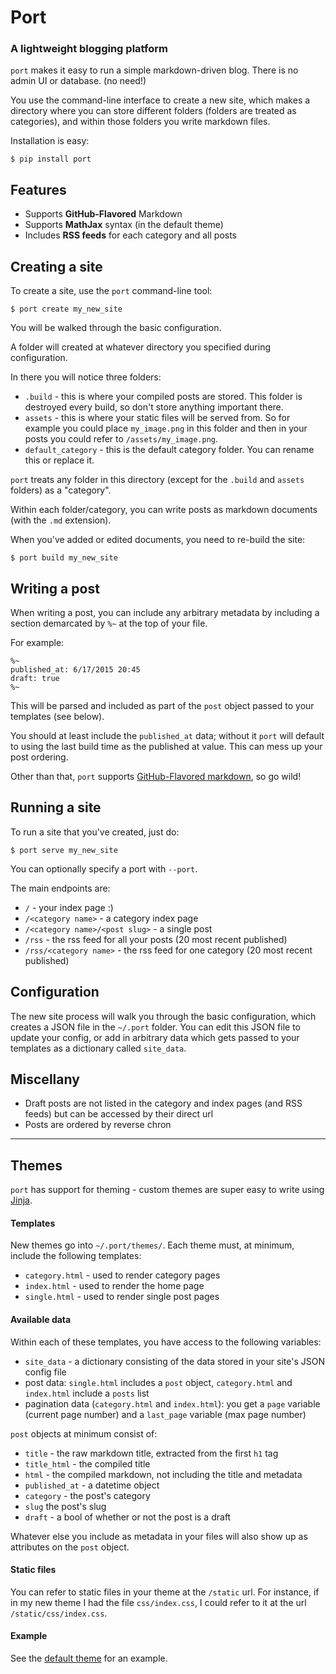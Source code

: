 # Port
### A lightweight blogging platform

`port` makes it easy to run a simple markdown-driven blog. There is no admin UI or database. (no need!)

You use the command-line interface to create a new site, which makes a directory where you can store different folders (folders are treated as categories), and within those folders you write markdown files.

Installation is easy:

    $ pip install port


## Features

- Supports **GitHub-Flavored** Markdown
- Supports **MathJax** syntax (in the default theme)
- Includes **RSS feeds** for each category and all posts


## Creating a site

To create a site, use the `port` command-line tool:

    $ port create my_new_site

You will be walked through the basic configuration.

A folder will created at whatever directory you specified during configuration.

In there you will notice three folders:

- `.build` - this is where your compiled posts are stored. This folder is destroyed every build, so don't store anything important there.
- `assets` - this is where your static files will be served from. So for example you could place `my_image.png` in this folder and then in your posts you could refer to `/assets/my_image.png`.
- `default_category` - this is the default category folder. You can rename this or replace it.

`port` treats any folder in this directory (except for the `.build` and `assets` folders) as a "category".

Within each folder/category, you can write posts as markdown documents (with the `.md` extension).

When you've added or edited documents, you need to re-build the site:

    $ port build my_new_site


## Writing a post

When writing a post, you can include any arbitrary metadata by including a section demarcated by `%~` at the top of your file.

For example:

    %~
    published_at: 6/17/2015 20:45
    draft: true
    %~

This will be parsed and included as part of the `post` object passed to your templates (see below).

You should at least include the `published_at` data; without it `port` will default to using the last build time as the published at value. This can mess up your post ordering.

Other than that, `port` supports [GitHub-Flavored markdown](https://help.github.com/articles/github-flavored-markdown/), so go wild!


## Running a site

To run a site that you've created, just do:

    $ port serve my_new_site

You can optionally specify a port with `--port`.

The main endpoints are:

- `/` - your index page :)
- `/<category name>` - a category index page
- `/<category name>/<post slug>` - a single post
- `/rss` - the rss feed for all your posts (20 most recent published)
- `/rss/<category name>` - the rss feed for one category (20 most recent published)


## Configuration

The new site process will walk you through the basic configuration, which creates a JSON file in the `~/.port` folder. You can edit this JSON file to update your config, or add in arbitrary data which gets passed to your templates as a dictionary called `site_data`.

## Miscellany

- Draft posts are not listed in the category and index pages (and RSS feeds) but can be accessed by their direct url
- Posts are ordered by reverse chron

---

## Themes

`port` has support for theming - custom themes are super easy to write using [Jinja](http://jinja.pocoo.org/).

#### Templates

New themes go into `~/.port/themes/`. Each theme must, at minimum, include the following templates:

- `category.html` - used to render category pages
- `index.html` - used to render the home page
- `single.html` - used to render single post pages

#### Available data

Within each of these templates, you have access to the following variables:

- `site_data` - a dictionary consisting of the data stored in your site's JSON config file
- post data: `single.html` includes a `post` object, `category.html` and `index.html` include a `posts` list
- pagination data (`category.html` and `index.html`): you get a `page` variable (current page number) and a `last_page` variable (max page number)

`post` objects at minimum consist of:

- `title` - the raw markdown title, extracted from the first `h1` tag
- `title_html` - the compiled title
- `html` - the compiled markdown, not including the title and metadata
- `published_at` - a datetime object
- `category` - the post's category
- `slug` the post's slug
- `draft` - a bool of whether or not the post is a draft

Whatever else you include as metadata in your files will also show up as attributes on the `post` object.

#### Static files

You can refer to static files in your theme at the `/static` url. For instance, if in my new theme I had the file `css/index.css`, I could refer to it at the url `/static/css/index.css`.

#### Example

See the [default theme](https://github.com/ftzeng/port/tree/master/themes/default) for an example.
